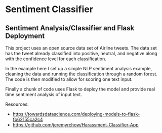# Sentiment Classifier


## Sentiment Analysis/Classifier and Flask Deployment

This project uses an open source data set of Airline tweets. The data set has the tweet already classified into positive, neutral, and negative along with the confidence level for each classification. 

In the example here I set up a simple NLP sentiment analysis example, cleaning the data and running the classification through a random forest. The code is then modified to allow for scoring one text input. 

Finally a chunk of code uses Flask to deploy the model and provide real time sentiment analysis of input text. 

Resources:
- https://towardsdatascience.com/deploying-models-to-flask-fb62155ca2c4
- https://github.com/jeremyrchow/Harassment-Classifier-App
